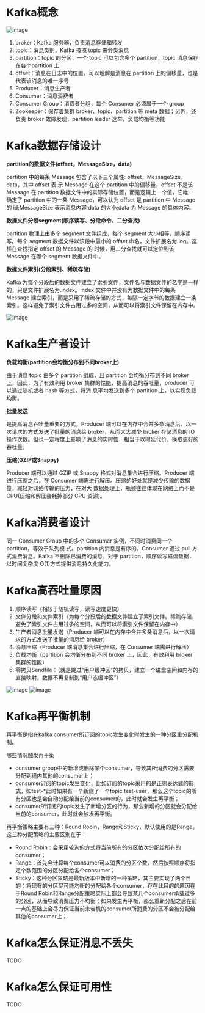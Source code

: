 # Kafka概念
![image](https://raw.githubusercontent.com/lewiszlw/notebooks/master/assets/middleware/Kafka%E6%A6%82%E5%BF%B5.png)

1. broker：Kafka 服务器，负责消息存储和转发
2. topic：消息类别，Kafka 按照 topic 来分类消息
3. partition：topic 的分区，一个 topic 可以包含多个 partition，topic 消息保存在各个partition 上
4. offset：消息在日志中的位置，可以理解是消息在 partition 上的偏移量，也是代表该消息的唯一序号
5. Producer：消息生产者
6. Consumer：消息消费者
7. Consumer Group：消费者分组，每个 Consumer 必须属于一个 group
8. Zookeeper：保存着集群 broker、topic、partition 等 meta 数据；另外，还负责 broker 故障发现，partition leader 选举，负载均衡等功能

# Kafka数据存储设计
**partition的数据文件(offset，MessageSize，data)**

partition 中的每条 Message 包含了以下三个属性: offset，MessageSize，data，其中 offset 表 示 Message 在这个 partition 中的偏移量，offset 不是该 Message 在 partition 数据文件中的实际存储位置，而是逻辑上一个值，它唯一确定了 partition 中的一条 Message，可以认为 offset 是 partition 中 Message 的 id;MessageSize 表示消息内容 data 的大小;data 为 Message 的具体内容。

**数据文件分段segment(顺序读写、分段命令、二分查找)**

partition 物理上由多个 segment 文件组成，每个 segment 大小相等，顺序读写。每个 segment 数据文件以该段中最小的 offset 命名，文件扩展名为.log。这样在查找指定 offset 的 Message 的 时候，用二分查找就可以定位到该 Message 在哪个 segment 数据文件中。

**数据文件索引(分段索引、稀疏存储)**

Kafka 为每个分段后的数据文件建立了索引文件，文件名与数据文件的名字是一样的，只是文件扩展名为.index。index 文件中并没有为数据文件中的每条 Message 建立索引，而是采用了稀疏存储的方式，每隔一定字节的数据建立一条索引。这样避免了索引文件占用过多的空间，从而可以将索引文件保留在内存中。

![image](https://raw.githubusercontent.com/lewiszlw/notebooks/master/assets/middleware/Kafka%E6%95%B0%E6%8D%AE%E6%96%87%E4%BB%B6%E7%B4%A2%E5%BC%95.png)

# Kafka生产者设计
**负载均衡(partition会均衡分布到不同broker上)**

由于消息 topic 由多个 partition 组成，且 partition 会均衡分布到不同 broker 上，因此，为了有效利用 broker 集群的性能，提高消息的吞吐量，producer 可以通过随机或者 hash 等方式，将消 息平均发送到多个 partition 上，以实现负载均衡。

**批量发送**

是提高消息吞吐量重要的方式，Producer 端可以在内存中合并多条消息后，以一次请求的方式发送了批量的消息给 broker，从而大大减少 broker 存储消息的 IO 操作次数。但也一定程度上影响了消息的实时性，相当于以时延代价，换取更好的吞吐量。

**压缩(GZIP或Snappy)**

Producer 端可以通过 GZIP 或 Snappy 格式对消息集合进行压缩。Producer 端进行压缩之后，在 Consumer 端需进行解压。压缩的好处就是减少传输的数据量，减轻对网络传输的压力，在对大 数据处理上，瓶颈往往体现在网络上而不是 CPU(压缩和解压会耗掉部分 CPU 资源)。

# Kafka消费者设计
同一 Consumer Group 中的多个 Consumer 实例，不同时消费同一个 partition，等效于队列模 式。partition 内消息是有序的，Consumer 通过 pull 方式消费消息。Kafka 不删除已消费的消息。对于 partition，顺序读写磁盘数据，以时间复杂度 O(1)方式提供消息持久化能力。

# Kafka高吞吐量原因
1. 顺序读写（相较于随机读写，读写速度更快）
2. 文件分段和文件索引（为每个分段后的数据文件建立了索引文件。稀疏存储，避免了索引文件占用过多的空间，从而可以将索引文件保留在内存中）
3. 生产者消息批量发送（Producer 端可以在内存中合并多条消息后，以一次请求的方式发送了批量的消息给 broker）
4. 消息压缩（Producer 端消息集合进行压缩，在 Consumer 端需进行解压）
5. 负载均衡（partition 会均衡分布到不同 broker 上，因此，有效利用 broker 集群的性能）
6. 零拷贝Sendfile：（就是跳过“用户缓冲区”的拷贝，建立一个磁盘空间和内存的直接映射，数据不再复制到“用户态缓冲区”）

![image](https://raw.githubusercontent.com/lewiszlw/notebooks/master/assets/middleware/Kafka%E9%9B%B6%E6%8B%B7%E8%B4%9D1.png)
![image](https://raw.githubusercontent.com/lewiszlw/notebooks/master/assets/middleware/Kafka%E9%9B%B6%E6%8B%B7%E8%B4%9D2.png)

# Kafka再平衡机制
再平衡是指在kafka consumer所订阅的topic发生变化时发生的一种分区重分配机制。

哪些情况触发再平衡
- consumer group中的新增或删除某个consumer，导致其所消费的分区需要分配到组内其他的consumer上；
- consumer订阅的topic发生变化，比如订阅的topic采用的是正则表达式的形式，如test-*此时如果有一个新建了一个topic test-user，那么这个topic的所有分区也是会自动分配给当前的consumer的，此时就会发生再平衡；
- consumer所订阅的topic发生了新增分区的行为，那么新增的分区就会分配给当前的consumer，此时就会触发再平衡。

再平衡策略主要有三种：Round Robin，Range和Sticky，默认使用的是Range。这三种分配策略的主要区别在于：
- Round Robin：会采用轮询的方式将当前所有的分区依次分配给所有的consumer；
- Range：首先会计算每个consumer可以消费的分区个数，然后按照顺序将指定个数范围的分区分配给各个consumer；
- Sticky：这种分区策略是最新版本中新增的一种策略，其主要实现了两个目的：将现有的分区尽可能均衡的分配给各个consumer，存在此目的的原因在于Round Robin和Range分配策略实际上都会导致某几个consumer承载过多的分区，从而导致消费压力不均衡；如果发生再平衡，那么重新分配之后在前一点的基础上会尽力保证当前未宕机的consumer所消费的分区不会被分配给其他的consumer上；

# Kafka怎么保证消息不丢失
TODO

# Kafka怎么保证可用性
TODO